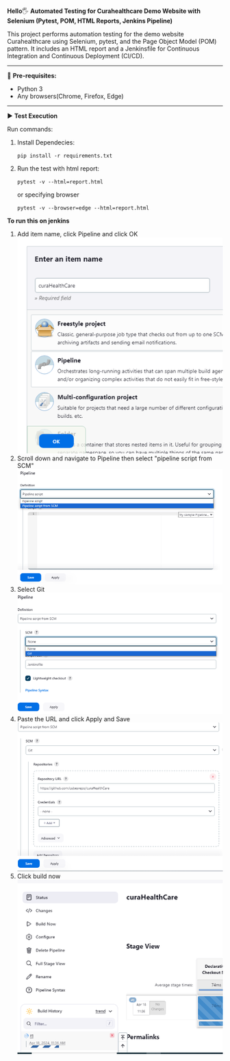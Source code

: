**Hello**🖐 **Automated Testing for Curahealthcare Demo Website with Selenium (Pytest, POM, HTML Reports, Jenkins Pipeline)**

This project performs automation testing for the demo website Curahealthcare using Selenium, pytest, and the Page Object Model (POM) pattern. It includes an HTML report and a Jenkinsfile for Continuous Integration and Continuous Deployment (CI/CD).
___________________________________________

🎯 **Pre-requisites:**
- Python 3
- Any browsers(Chrome, Firefox, Edge)
___________________________________________

▶ **Test Execution**

Run commands: 
1. Install Dependecies:

       pip install -r requirements.txt
2. Run the test with html report:

       pytest -v --html=report.html 
   or specifying browser

       pytest -v --browser=edge --html=report.html
    

**To run this on jenkins**
1. Add item name, click Pipeline and click OK
   ![img_1.png](img_1.png)
2. Scroll down and navigate to Pipeline then select "pipeline script from SCM"
   ![img_2.png](img_2.png)
3. Select Git
   ![img_3.png](img_3.png)
4. Paste the URL and click Apply and Save
   ![img_4.png](img_4.png)
5. Click build now
   ![img_5.png](img_5.png)



    
   
   
    
